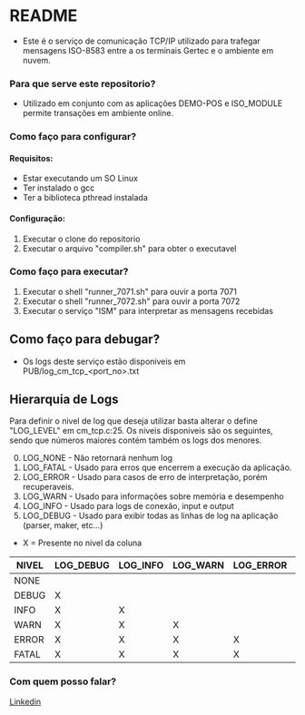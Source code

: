 # README #

* Este é o serviço de comunicação TCP/IP utilizado para trafegar mensagens ISO-8583 entre a os terminais Gertec e o ambiente em nuvem.

### Para que serve este repositorio? ###

* Utilizado em conjunto com as aplicações DEMO-POS e ISO_MODULE permite transações em ambiente online.

### Como faço para configurar? ###

#### Requisitos:
* Estar executando um SO Linux
* Ter instalado o gcc
* Ter a biblioteca pthread instalada

#### Configuração:
1. Executar o clone do repositorio
2. Executar o arquivo "compiler.sh" para obter o executavel

### Como faço para executar? ###

1. Executar o shell "runner_7071.sh" para ouvir a porta 7071
2. Executar o shell "runner_7072.sh" para ouvir a porta 7072
3. Executar o serviço "ISM" para interpretar as mensagens recebidas

## Como faço para debugar?

* Os logs deste serviço estão disponiveis em PUB/log_cm_tcp_<port_no>.txt

## Hierarquia de Logs

Para definir o nivel de log que deseja utilizar basta alterar o define "LOG_LEVEL" em cm_tcp.c:25. 
Os niveis disponiveis são os seguintes, sendo que números maiores contém também os logs dos menores.

0. LOG_NONE - Não retornará nenhum log
1. LOG_FATAL - Usado para erros que encerrem a execução da aplicação.
2. LOG_ERROR - Usado para casos de erro de interpretação, porém recuperaveis.
3. LOG_WARN - Usado para informações sobre memória e desempenho
4. LOG_INFO - Usado para logs de conexão, input e output
5. LOG_DEBUG - Usado para exibir todas as linhas de log na aplicação (parser, maker, etc...)

* X = Presente no nivel da coluna

| NIVEL | LOG_DEBUG | LOG_INFO  | LOG_WARN  | LOG_ERROR | LOG_FATAL | LOG_NONE  |
| ----- | --------- | --------- | --------- | --------- | --------- | --------- |
| NONE  |           |           |           |           |           |           |
| DEBUG |     X     |           |           |           |           |           |
| INFO  |     X     |     X     |           |           |           |           |
| WARN  |     X     |     X     |     X     |           |           |           |
| ERROR |     X     |     X     |     X     |     X     |           |           |
| FATAL |     X     |     X     |     X     |     X     |     X     |           |

### Com quem posso falar? ###
[Linkedin](https://www.linkedin.com/in/erick-calegaro/)